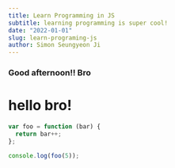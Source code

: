 ```yaml
---
title: Learn Programming in JS
subtitle: learning programming is super cool!
date: "2022-01-01"
slug: learn-programing-js
author: Simon Seungyeon Ji
---
```


### Good afternoon!! Bro

# hello bro!

```js
var foo = function (bar) {
  return bar++;
};

console.log(foo(5));
```

